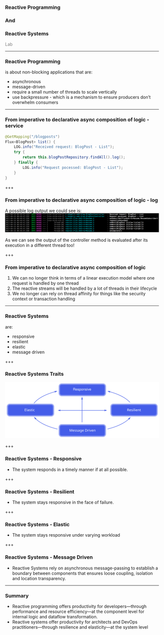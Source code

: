 ### Reactive Programming
### And
### Reactive Systems

<span style="color:gray">Lab</span>

---

### Reactive Programming

is about non-blocking applications that are:

  - asynchronous
  - message-driven
  - require a small number of threads to scale vertically
  - use backpressure - which is a mechanism to ensure producers don’t overwhelm consumers

---

### From imperative to declarative async composition of logic - service

```java
@GetMapping("/blogposts")
Flux<BlogPost> list() {
	LOG.info("Received request: BlogPost - List");
	try {
		return this.blogPostRepository.findAll().log();
	} finally {
		LOG.info("Request pocessed: BlogPost - List");
	}
}
```

+++

### From imperative to declarative async composition of logic - log

A possible log output we could see is:
![Log - Reactive](logs-reactive.png?raw=true)

As we can see the output of the controller method is evaluated after its execution in a different thread too!

+++

### From imperative to declarative async composition of logic

<ol>
<li class="fragment" data-fragment-index="1">We can no longer think in terms of a linear execution model where one request is handled by one thread</li>
<li class="fragment" data-fragment-index="2">The reactive streams will be handled by a lot of threads in their lifecycle</li>
<li class="fragment" data-fragment-index="3">We no longer can rely on thread affinity for things like the security context or transaction handling</li>
</ol>

---

### Reactive Systems

are:

  - responsive
  - resilient
  - elastic
  - message driven
  
+++

### Reactive Systems Traits

![Reactive Traits](reactive-traits.svg)

+++

### Reactive Systems - Responsive

  - The system responds in a timely manner if at all possible.

+++

### Reactive Systems - Resilient

  - The system stays responsive in the face of failure.

+++

### Reactive Systems - Elastic

  - The system stays responsive under varying workload

+++

### Reactive Systems - Message Driven

  - Reactive Systems rely on asynchronous message-passing to establish a boundary between components that ensures loose coupling, isolation and location transparency. 

---

### Summary

 - Reactive programming offers productivity for developers—through performance and resource efficiency—at the component level for internal logic and dataflow transformation. 
 - Reactive systems offer productivity for architects and DevOps practitioners—through resilience and elasticity—at the system level
 
